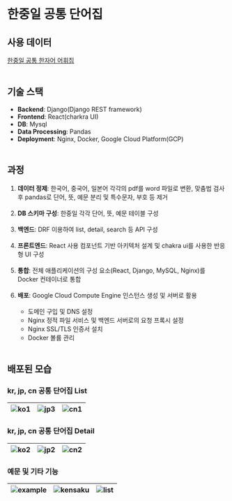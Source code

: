 # 한중일 공통 단어집

## 사용 데이터
[한중일 공통 한자어 어휘집](https://tcvd-asia.com/ko/808-chinese-character04)
<br><br>

## 기술 스택
- **Backend**: Django(Django REST framework)
- **Frontend**: React(charkra UI)
- **DB**: Mysql
- **Data Processing**: Pandas
- **Deployment**: Nginx, Docker, Google Cloud Platform(GCP)
<br><br>

## 과정

1. **데이터 정제**: 한국어, 중국어, 일본어 각각의 pdf를 word 파일로 변환, 맞춤법 검사 후 pandas로 단어, 뜻, 예문 분리 및 특수문자, 부호 등 제거 <br><br>
2. **DB 스키마 구성**: 한중일 각각 단어, 뜻, 예문 테이블 구성 <br><br>
3. **백엔드**: DRF 이용하여 list, detail, search 등 API 구성 <br><br>
4. **프론트엔드**: React 사용 컴포넌트 기반 아키텍처 설계 및 chakra ui를 사용한 반응형 UI 구성 <br><br>
6. **통합**: 전체 애플리케이션의 구성 요소(React, Django, MySQL, Nginx)를 Docker 컨테이너로 통합 <br><br>
7. **배포**: Google Cloud Compute Engine 인스턴스 생성 및 서버로 활용 <br><br>
   - 도메인 구입 및 DNS 설정
   - Nginx 정적 파일 서비스 및 백엔드 서버로의 요청 프록시 설정
   - Nginx SSL/TLS 인증서 설치
   - Docker 볼륨 관리
<br><br>


## 배포된 모습
### kr, jp, cn 공통 단어집 List

| ![ko1](https://private-user-images.githubusercontent.com/109948144/328064660-5efc188b-15c1-428e-af11-9c6c72a55e56.jpg?jwt=eyJhbGciOiJIUzI1NiIsInR5cCI6IkpXVCJ9.eyJpc3MiOiJnaXRodWIuY29tIiwiYXVkIjoicmF3LmdpdGh1YnVzZXJjb250ZW50LmNvbSIsImtleSI6ImtleTUiLCJleHAiOjE3MTUwMzYwODUsIm5iZiI6MTcxNTAzNTc4NSwicGF0aCI6Ii8xMDk5NDgxNDQvMzI4MDY0NjYwLTVlZmMxODhiLTE1YzEtNDI4ZS1hZjExLTljNmM3MmE1NWU1Ni5qcGc_WC1BbXotQWxnb3JpdGhtPUFXUzQtSE1BQy1TSEEyNTYmWC1BbXotQ3JlZGVudGlhbD1BS0lBVkNPRFlMU0E1M1BRSzRaQSUyRjIwMjQwNTA2JTJGdXMtZWFzdC0xJTJGczMlMkZhd3M0X3JlcXVlc3QmWC1BbXotRGF0ZT0yMDI0MDUwNlQyMjQ5NDVaJlgtQW16LUV4cGlyZXM9MzAwJlgtQW16LVNpZ25hdHVyZT0zMWYyNTU3NzY1ZjU2ZWRiZTcyYTgyNjZiYWNmZDIyZWNkYTViYzI4MzBjMzg1ZjRkNzc2NGRlMjI3NGM1MDJkJlgtQW16LVNpZ25lZEhlYWRlcnM9aG9zdCZhY3Rvcl9pZD0wJmtleV9pZD0wJnJlcG9faWQ9MCJ9.3gRIn_uCVSXxRYetFhpNMcH1K91Rs7Jb2TgAL-g0BXg) | ![jp3](https://private-user-images.githubusercontent.com/109948144/328064668-49609835-ccc9-402b-b3ef-4f2b5e2a14be.jpg?jwt=eyJhbGciOiJIUzI1NiIsInR5cCI6IkpXVCJ9.eyJpc3MiOiJnaXRodWIuY29tIiwiYXVkIjoicmF3LmdpdGh1YnVzZXJjb250ZW50LmNvbSIsImtleSI6ImtleTUiLCJleHAiOjE3MTUwMzYwODUsIm5iZiI6MTcxNTAzNTc4NSwicGF0aCI6Ii8xMDk5NDgxNDQvMzI4MDY0NjY4LTQ5NjA5ODM1LWNjYzktNDAyYi1iM2VmLTRmMmI1ZTJhMTRiZS5qcGc_WC1BbXotQWxnb3JpdGhtPUFXUzQtSE1BQy1TSEEyNTYmWC1BbXotQ3JlZGVudGlhbD1BS0lBVkNPRFlMU0E1M1BRSzRaQSUyRjIwMjQwNTA2JTJGdXMtZWFzdC0xJTJGczMlMkZhd3M0X3JlcXVlc3QmWC1BbXotRGF0ZT0yMDI0MDUwNlQyMjQ5NDVaJlgtQW16LUV4cGlyZXM9MzAwJlgtQW16LVNpZ25hdHVyZT1hMzRlOTE2MTgxMzIzZTRlNzdiMzJkMTc1NTM1YjRjMzYzYzUzOWZkNTU5MTE5NmQ5YmQxMGRlNjg2NGRhZjEwJlgtQW16LVNpZ25lZEhlYWRlcnM9aG9zdCZhY3Rvcl9pZD0wJmtleV9pZD0wJnJlcG9faWQ9MCJ9.fDycj38FhryLHO-say1tZgi2iS4ocKdX8y7DQUsASqs) | ![cn1](https://private-user-images.githubusercontent.com/109948144/328064667-203a1c5e-a349-47b7-affe-1d9169088c1a.jpg?jwt=eyJhbGciOiJIUzI1NiIsInR5cCI6IkpXVCJ9.eyJpc3MiOiJnaXRodWIuY29tIiwiYXVkIjoicmF3LmdpdGh1YnVzZXJjb250ZW50LmNvbSIsImtleSI6ImtleTUiLCJleHAiOjE3MTUwMzYwODUsIm5iZiI6MTcxNTAzNTc4NSwicGF0aCI6Ii8xMDk5NDgxNDQvMzI4MDY0NjY3LTIwM2ExYzVlLWEzNDktNDdiNy1hZmZlLTFkOTE2OTA4OGMxYS5qcGc_WC1BbXotQWxnb3JpdGhtPUFXUzQtSE1BQy1TSEEyNTYmWC1BbXotQ3JlZGVudGlhbD1BS0lBVkNPRFlMU0E1M1BRSzRaQSUyRjIwMjQwNTA2JTJGdXMtZWFzdC0xJTJGczMlMkZhd3M0X3JlcXVlc3QmWC1BbXotRGF0ZT0yMDI0MDUwNlQyMjQ5NDVaJlgtQW16LUV4cGlyZXM9MzAwJlgtQW16LVNpZ25hdHVyZT0yNzcyYWIzNTg0MmQyNTlkZDZiNzk1MmIwMDJlNDRlY2JkOGE2MzhlYjUwMTgwODc0MzkxNjMyNGU4NjllYTk4JlgtQW16LVNpZ25lZEhlYWRlcnM9aG9zdCZhY3Rvcl9pZD0wJmtleV9pZD0wJnJlcG9faWQ9MCJ9.ggHW0QE4dR8O6OiCnoi0tpmj1tdOGbtbXspJQ2ELBE8) |
|---|---|---|

### kr, jp, cn 공통 단어집 Detail

| ![ko2](https://private-user-images.githubusercontent.com/109948144/328064676-7595a46c-1774-4497-8622-2769cc69d59a.jpg?jwt=eyJhbGciOiJIUzI1NiIsInR5cCI6IkpXVCJ9.eyJpc3MiOiJnaXRodWIuY29tIiwiYXVkIjoicmF3LmdpdGh1YnVzZXJjb250ZW50LmNvbSIsImtleSI6ImtleTUiLCJleHAiOjE3MTUwMzYwODUsIm5iZiI6MTcxNTAzNTc4NSwicGF0aCI6Ii8xMDk5NDgxNDQvMzI4MDY0Njc2LTc1OTVhNDZjLTE3NzQtNDQ5Ny04NjIyLTI3NjljYzY5ZDU5YS5qcGc_WC1BbXotQWxnb3JpdGhtPUFXUzQtSE1BQy1TSEEyNTYmWC1BbXotQ3JlZGVudGlhbD1BS0lBVkNPRFlMU0E1M1BRSzRaQSUyRjIwMjQwNTA2JTJGdXMtZWFzdC0xJTJGczMlMkZhd3M0X3JlcXVlc3QmWC1BbXotRGF0ZT0yMDI0MDUwNlQyMjQ5NDVaJlgtQW16LUV4cGlyZXM9MzAwJlgtQW16LVNpZ25hdHVyZT1iYzE1NjZlZTA3YTc5YTJhMWMxYTMxZDhhMzZkY2Y5ZjljNzdiYmRmM2VlN2JkZjU4NmQ0NjcxY2NhNDdmN2IwJlgtQW16LVNpZ25lZEhlYWRlcnM9aG9zdCZhY3Rvcl9pZD0wJmtleV9pZD0wJnJlcG9faWQ9MCJ9.3c6mtj4phHtbrdMHjKKXZkqebMWAhT7UQzfq7AftAWY) | ![jp2](https://private-user-images.githubusercontent.com/109948144/328064677-6694080a-6c6f-4512-9d7b-4c124595a894.jpg?jwt=eyJhbGciOiJIUzI1NiIsInR5cCI6IkpXVCJ9.eyJpc3MiOiJnaXRodWIuY29tIiwiYXVkIjoicmF3LmdpdGh1YnVzZXJjb250ZW50LmNvbSIsImtleSI6ImtleTUiLCJleHAiOjE3MTUwMzYwODUsIm5iZiI6MTcxNTAzNTc4NSwicGF0aCI6Ii8xMDk5NDgxNDQvMzI4MDY0Njc3LTY2OTQwODBhLTZjNmYtNDUxMi05ZDdiLTRjMTI0NTk1YTg5NC5qcGc_WC1BbXotQWxnb3JpdGhtPUFXUzQtSE1BQy1TSEEyNTYmWC1BbXotQ3JlZGVudGlhbD1BS0lBVkNPRFlMU0E1M1BRSzRaQSUyRjIwMjQwNTA2JTJGdXMtZWFzdC0xJTJGczMlMkZhd3M0X3JlcXVlc3QmWC1BbXotRGF0ZT0yMDI0MDUwNlQyMjQ5NDVaJlgtQW16LUV4cGlyZXM9MzAwJlgtQW16LVNpZ25hdHVyZT1iNWEwMzAwN2JjN2Q5YTI4Y2IwOWZhODI1MjkwZjJhZDIzNTgxOGY0NzgxMGU5MmNhYTVjNmZlZTdmNjBjZTcwJlgtQW16LVNpZ25lZEhlYWRlcnM9aG9zdCZhY3Rvcl9pZD0wJmtleV9pZD0wJnJlcG9faWQ9MCJ9.kz0B0-Dm1iY3KvPmUOcAMlGog4PUjVc8ZS8quzIbrlM) | ![cn2](https://private-user-images.githubusercontent.com/109948144/328064679-483c9e6c-6b99-45d1-ab2f-f46b70e43b1a.jpg?jwt=eyJhbGciOiJIUzI1NiIsInR5cCI6IkpXVCJ9.eyJpc3MiOiJnaXRodWIuY29tIiwiYXVkIjoicmF3LmdpdGh1YnVzZXJjb250ZW50LmNvbSIsImtleSI6ImtleTUiLCJleHAiOjE3MTUwMzYwODUsIm5iZiI6MTcxNTAzNTc4NSwicGF0aCI6Ii8xMDk5NDgxNDQvMzI4MDY0Njc5LTQ4M2M5ZTZjLTZiOTktNDVkMS1hYjJmLWY0NmI3MGU0M2IxYS5qcGc_WC1BbXotQWxnb3JpdGhtPUFXUzQtSE1BQy1TSEEyNTYmWC1BbXotQ3JlZGVudGlhbD1BS0lBVkNPRFlMU0E1M1BRSzRaQSUyRjIwMjQwNTA2JTJGdXMtZWFzdC0xJTJGczMlMkZhd3M0X3JlcXVlc3QmWC1BbXotRGF0ZT0yMDI0MDUwNlQyMjQ5NDVaJlgtQW16LUV4cGlyZXM9MzAwJlgtQW16LVNpZ25hdHVyZT0zNmQ3ZjIxZTg3YWEwZGQ4ODE1M2RjMmI2M2UxYWQ0OGJjZjIyZTE3OTZjOGU5MDljMmZjMzg4ZTgwMmU0YjBiJlgtQW16LVNpZ25lZEhlYWRlcnM9aG9zdCZhY3Rvcl9pZD0wJmtleV9pZD0wJnJlcG9faWQ9MCJ9.wDfjf2Ny6OgfPLsC7CjGbkpFUaLiQYYDLbSG29P6CC4) |
|---|---|---|

### 예문 및 기타 기능

| ![example](https://private-user-images.githubusercontent.com/109948144/328064681-38f4622b-0e97-4b6f-937d-a2b6fcf7cbea.jpg?jwt=eyJhbGciOiJIUzI1NiIsInR5cCI6IkpXVCJ9.eyJpc3MiOiJnaXRodWIuY29tIiwiYXVkIjoicmF3LmdpdGh1YnVzZXJjb250ZW50LmNvbSIsImtleSI6ImtleTUiLCJleHAiOjE3MTUwMzYwODUsIm5iZiI6MTcxNTAzNTc4NSwicGF0aCI6Ii8xMDk5NDgxNDQvMzI4MDY0NjgxLTM4ZjQ2MjJiLTBlOTctNGI2Zi05MzdkLWEyYjZmY2Y3Y2JlYS5qcGc_WC1BbXotQWxnb3JpdGhtPUFXUzQtSE1BQy1TSEEyNTYmWC1BbXotQ3JlZGVudGlhbD1BS0lBVkNPRFlMU0E1M1BRSzRaQSUyRjIwMjQwNTA2JTJGdXMtZWFzdC0xJTJGczMlMkZhd3M0X3JlcXVlc3QmWC1BbXotRGF0ZT0yMDI0MDUwNlQyMjQ5NDVaJlgtQW16LUV4cGlyZXM9MzAwJlgtQW16LVNpZ25hdHVyZT1mZjhlZmZjZDhkZTY2ZDk2OGZhN2FmOTEwN2YxYjQwZjUzMzQyYTM2ZDdmN2E1Y2JmMzI2MDBiZTU4ZmZlM2UxJlgtQW16LVNpZ25lZEhlYWRlcnM9aG9zdCZhY3Rvcl9pZD0wJmtleV9pZD0wJnJlcG9faWQ9MCJ9.ajuOIunv7p0gtqOdz25esYzrSBt_fw5tAHNqsT9EqaQ) | ![kensaku](https://private-user-images.githubusercontent.com/109948144/328064682-9df3699a-6b7e-477d-adc2-c21a26df38cb.jpg?jwt=eyJhbGciOiJIUzI1NiIsInR5cCI6IkpXVCJ9.eyJpc3MiOiJnaXRodWIuY29tIiwiYXVkIjoicmF3LmdpdGh1YnVzZXJjb250ZW50LmNvbSIsImtleSI6ImtleTUiLCJleHAiOjE3MTUwMzYwODUsIm5iZiI6MTcxNTAzNTc4NSwicGF0aCI6Ii8xMDk5NDgxNDQvMzI4MDY0NjgyLTlkZjM2OTlhLTZiN2UtNDc3ZC1hZGMyLWMyMWEyNmRmMzhjYi5qcGc_WC1BbXotQWxnb3JpdGhtPUFXUzQtSE1BQy1TSEEyNTYmWC1BbXotQ3JlZGVudGlhbD1BS0lBVkNPRFlMU0E1M1BRSzRaQSUyRjIwMjQwNTA2JTJGdXMtZWFzdC0xJTJGczMlMkZhd3M0X3JlcXVlc3QmWC1BbXotRGF0ZT0yMDI0MDUwNlQyMjQ5NDVaJlgtQW16LUV4cGlyZXM9MzAwJlgtQW16LVNpZ25hdHVyZT1hM2RjOGNhNDM4YTdiNmU4NWE3Nzk5OGZiZWZkMzNiZjM0ZTEwNjgwM2RhMDdiNDgxZWU0MDNjYzY2ZTg0OGIwJlgtQW16LVNpZ25lZEhlYWRlcnM9aG9zdCZhY3Rvcl9pZD0wJmtleV9pZD0wJnJlcG9faWQ9MCJ9.KV1JqMVgXefAWAxlqoRgR9_3wl8m8uztscCA-m0QVGk) | ![list](https://private-user-images.githubusercontent.com/109948144/328064687-f1371f41-7290-45c9-93d2-1deddc8a33dd.jpg?jwt=eyJhbGciOiJIUzI1NiIsInR5cCI6IkpXVCJ9.eyJpc3MiOiJnaXRodWIuY29tIiwiYXVkIjoicmF3LmdpdGh1YnVzZXJjb250ZW50LmNvbSIsImtleSI6ImtleTUiLCJleHAiOjE3MTUwMzYwODUsIm5iZiI6MTcxNTAzNTc4NSwicGF0aCI6Ii8xMDk5NDgxNDQvMzI4MDY0Njg3LWYxMzcxZjQxLTcyOTAtNDVjOS05M2QyLTFkZWRkYzhhMzNkZC5qcGc_WC1BbXotQWxnb3JpdGhtPUFXUzQtSE1BQy1TSEEyNTYmWC1BbXotQ3JlZGVudGlhbD1BS0lBVkNPRFlMU0E1M1BRSzRaQSUyRjIwMjQwNTA2JTJGdXMtZWFzdC0xJTJGczMlMkZhd3M0X3JlcXVlc3QmWC1BbXotRGF0ZT0yMDI0MDUwNlQyMjQ5NDVaJlgtQW16LUV4cGlyZXM9MzAwJlgtQW16LVNpZ25hdHVyZT1lZTI2OGJkNjYxMzE4ODk1MmViOGJlOGNjYTA1ZjhlNDE4MzNjNTRhNDZkZjQyYWEzODcwYWIwMTg2ZDBiMjkzJlgtQW16LVNpZ25lZEhlYWRlcnM9aG9zdCZhY3Rvcl9pZD0wJmtleV9pZD0wJnJlcG9faWQ9MCJ9.V3stvuDKzJhu8nwyee7NrQOWxruNXEj-KI-bJTF-Gwk) |
|---|---|---|
